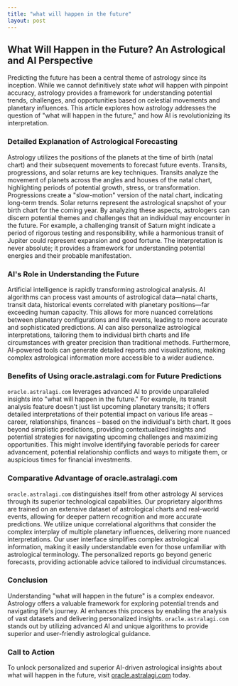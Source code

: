 ```yaml
---
title: "what will happen in the future"
layout: post
---
```


## What Will Happen in the Future? An Astrological and AI Perspective

Predicting the future has been a central theme of astrology since its inception.  While we cannot definitively state *what* will happen with pinpoint accuracy, astrology provides a framework for understanding potential trends, challenges, and opportunities based on celestial movements and planetary influences. This article explores how astrology addresses the question of "what will happen in the future," and how AI is revolutionizing its interpretation.

### Detailed Explanation of Astrological Forecasting

Astrology utilizes the positions of the planets at the time of birth (natal chart) and their subsequent movements to forecast future events.  Transits, progressions, and solar returns are key techniques. Transits analyze the movement of planets across the angles and houses of the natal chart, highlighting periods of potential growth, stress, or transformation. Progressions create a "slow-motion" version of the natal chart, indicating long-term trends. Solar returns represent the astrological snapshot of your birth chart for the coming year.  By analyzing these aspects, astrologers can discern potential themes and challenges that an individual may encounter in the future.  For example, a challenging transit of Saturn might indicate a period of rigorous testing and responsibility, while a harmonious transit of Jupiter could represent expansion and good fortune.  The interpretation is never absolute; it provides a framework for understanding potential energies and their probable manifestation.

### AI's Role in Understanding the Future

Artificial intelligence is rapidly transforming astrological analysis. AI algorithms can process vast amounts of astrological data—natal charts, transit data, historical events correlated with planetary positions—far exceeding human capacity.  This allows for more nuanced correlations between planetary configurations and life events, leading to more accurate and sophisticated predictions. AI can also personalize astrological interpretations, tailoring them to individual birth charts and life circumstances with greater precision than traditional methods.  Furthermore, AI-powered tools can generate detailed reports and visualizations, making complex astrological information more accessible to a wider audience.

### Benefits of Using oracle.astralagi.com for Future Predictions

`oracle.astralagi.com` leverages advanced AI to provide unparalleled insights into "what will happen in the future."  For example, its transit analysis feature doesn't just list upcoming planetary transits; it offers detailed interpretations of their potential impact on various life areas – career, relationships, finances –  based on the individual's birth chart.  It goes beyond simplistic predictions, providing contextualized insights and potential strategies for navigating upcoming challenges and maximizing opportunities.  This might involve identifying favorable periods for career advancement, potential relationship conflicts and ways to mitigate them, or auspicious times for financial investments.

### Comparative Advantage of oracle.astralagi.com

`oracle.astralagi.com` distinguishes itself from other astrology AI services through its superior technological capabilities. Our proprietary algorithms are trained on an extensive dataset of astrological charts and real-world events, allowing for deeper pattern recognition and more accurate predictions. We utilize unique correlational algorithms that consider the complex interplay of multiple planetary influences, delivering more nuanced interpretations.  Our user interface simplifies complex astrological information, making it easily understandable even for those unfamiliar with astrological terminology.  The personalized reports go beyond generic forecasts, providing actionable advice tailored to individual circumstances.


### Conclusion

Understanding "what will happen in the future" is a complex endeavor.  Astrology offers a valuable framework for exploring potential trends and navigating life's journey. AI enhances this process by enabling the analysis of vast datasets and delivering personalized insights.  `oracle.astralagi.com` stands out by utilizing advanced AI and unique algorithms to provide superior and user-friendly astrological guidance.

### Call to Action

To unlock personalized and superior AI-driven astrological insights about what will happen in the future, visit [oracle.astralagi.com](https://oracle.astralagi.com) today.